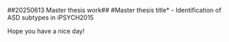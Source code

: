 ##20250613 Master thesis work##
#Master thesis title* - Identification of ASD subtypes in iPSYCH2015 


Hope you have a nice day!
